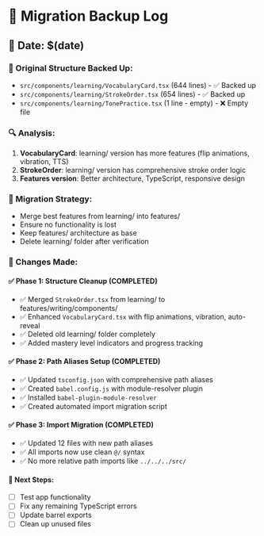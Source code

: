 # 🔄 Migration Backup Log

## 📅 Date: $(date)

### 📂 Original Structure Backed Up:
- `src/components/learning/VocabularyCard.tsx` (644 lines) - ✅ Backed up
- `src/components/learning/StrokeOrder.tsx` (654 lines) - ✅ Backed up  
- `src/components/learning/TonePractice.tsx` (1 line - empty) - ❌ Empty file

### 🔍 Analysis:
1. **VocabularyCard**: learning/ version has more features (flip animations, vibration, TTS)
2. **StrokeOrder**: learning/ version has comprehensive stroke order logic
3. **Features version**: Better architecture, TypeScript, responsive design

### 🎯 Migration Strategy:
- Merge best features from learning/ into features/
- Ensure no functionality is lost
- Keep features/ architecture as base
- Delete learning/ folder after verification

### 📝 Changes Made:

#### ✅ Phase 1: Structure Cleanup (COMPLETED)
- ✅ Merged `StrokeOrder.tsx` from learning/ to features/writing/components/
- ✅ Enhanced `VocabularyCard.tsx` with flip animations, vibration, auto-reveal
- ✅ Deleted old learning/ folder completely
- ✅ Added mastery level indicators and progress tracking

#### ✅ Phase 2: Path Aliases Setup (COMPLETED)  
- ✅ Updated `tsconfig.json` with comprehensive path aliases
- ✅ Created `babel.config.js` with module-resolver plugin
- ✅ Installed `babel-plugin-module-resolver`
- ✅ Created automated import migration script

#### ✅ Phase 3: Import Migration (COMPLETED)
- ✅ Updated 12 files with new path aliases
- ✅ All imports now use clean `@/` syntax
- ✅ No more relative path imports like `../../../src/`

#### 🎯 Next Steps:
- [ ] Test app functionality
- [ ] Fix any remaining TypeScript errors
- [ ] Update barrel exports
- [ ] Clean up unused files 